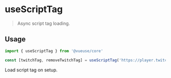 # useScriptTag

> Async script tag loading.

## Usage

```js
import { useScriptTag } from '@vueuse/core'

const [twitchTag, removeTwitchTag] = useScriptTag('https://player.twitch.tv/js/embed/v1.js')
```

Load script tag on setup.
